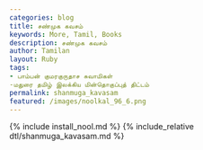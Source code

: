 ```yaml
---  
categories: blog  
title: சண்முக கவசம்
keywords: More, Tamil, Books  
description: சண்முக கவசம்
author: Tamilan  
layout: Ruby  
tags:     
- பாம்பன் குமரகுருதாச சுவாமிகள்
-மதுரை தமிழ் இலக்கிய மின்தொகுப்புத் திட்டம்
permalink: shanmuga_kavasam  
featured: /images/noolkal_96_6.png  
---  
```

{% include install_nool.md %} 
{% include_relative dtl/shanmuga_kavasam.md %} 
